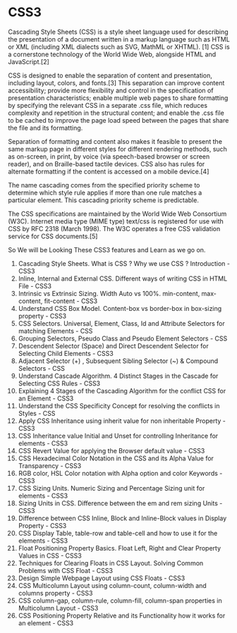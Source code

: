 # CSS3
Cascading Style Sheets (CSS) is a style sheet language used for describing the presentation of a document written in a markup language such as HTML or XML (including XML dialects such as SVG, MathML or XHTML).
[1] CSS is a cornerstone technology of the World Wide Web, alongside HTML and JavaScript.[2]

CSS is designed to enable the separation of content and presentation, including layout, colors, and fonts.[3] This separation can improve content accessibility; provide more flexibility and control in the specification of presentation characteristics; enable multiple web pages to share formatting by specifying the relevant CSS in a separate .css file, which reduces complexity and repetition in the structural content; and enable the .css file to be cached to improve the page load speed between the pages that share the file and its formatting.

Separation of formatting and content also makes it feasible to present the same markup page in different styles for different rendering methods, such as on-screen, in print, by voice (via speech-based browser or screen reader), and on Braille-based tactile devices. CSS also has rules for alternate formatting if the content is accessed on a mobile device.[4]

The name cascading comes from the specified priority scheme to determine which style rule applies if more than one rule matches a particular element. This cascading priority scheme is predictable.

The CSS specifications are maintained by the World Wide Web Consortium (W3C). Internet media type (MIME type) text/css is registered for use with CSS by RFC 2318 (March 1998). The W3C operates a free CSS validation service for CSS documents.[5]

So We will be Looking These CSS3 features and Learn as we go on.
1. Cascading Style Sheets. What is CSS ? Why we use CSS ? Introduction - CSS3
2. Inline, Internal and External CSS. Different ways of writing CSS in HTML File - CSS3
3. Intrinsic vs Extrinsic Sizing. Width Auto vs 100%. min-content, max-content, fit-content - CSS3
4. Understand CSS Box Model. Content-box vs border-box in box-sizing property - CSS3
5. CSS Selectors. Universal, Element, Class, Id and Attribute Selectors for matching Elements - CSS
6. Grouping Selectors, Pseudo Class and Pseudo Element Selectors - CSS
7. Descendent Selector (Space) and Direct Descendent Selector for Selecting Child Elements - CSS3
8. Adjacent Selector (+) , Subsequent Sibling Selector (~) & Compound Selectors - CSS
9. Understand Cascade Algorithm. 4 Distinct Stages in the Cascade for Selecting CSS Rules - CSS3
10. Explaining 4 Stages of the Cascading Algorithm for the conflict CSS for an Element - CSS3
11. Understand the CSS Specificity Concept for resolving the conflicts in Styles - CSS
12. Apply CSS Inheritance using inherit value for non inheritable Property - CSS3
13. CSS Inheritance value Initial and Unset for controlling Inheritance for elements - CSS3
14. CSS Revert Value for applying the Browser default value - CSS3
15. CSS Hexadecimal Color Notation in the CSS and its Alpha Value for Transparency - CSS3
16. RGB color, HSL Color notation with Alpha option and color Keywords - CSS3
17. CSS Sizing Units. Numeric Sizing and Percentage Sizing unit for elements - CSS3
18. Sizing Units in CSS. Difference between the em and rem sizing Units - CSS3
19. Difference between CSS Inline, Block and Inline-Block values in Display Property - CSS3
20. CSS Display Table, table-row and table-cell and how to use it for the elements - CSS3
21. Float Positioning Property Basics. Float Left, Right and Clear Property Values in CSS - CSS3
22. Techniques for Clearing Floats in CSS Layout. Solving Common Problems with CSS Float - CSS3
23. Design Simple Webpage Layout using CSS Floats - CSS3
24. CSS Multicolumn Layout using column-count, column-width and columns property - CSS3
25. CSS column-gap, column-rule, column-fill, column-span properties in Multicolumn Layout - CSS3
26. CSS Positioning Property Relative and its Functionality how it works for an element - CSS3